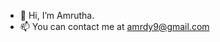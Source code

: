 - 👋 Hi, I’m Amrutha.
- 📫 You can contact me at amrdy9@gmail.com

<!---
Amrdy9/Amrdy9 is a ✨ special ✨ repository because its `README.md` (this file) appears on your GitHub profile.
You can click the Preview link to take a look at your changes.
--->
